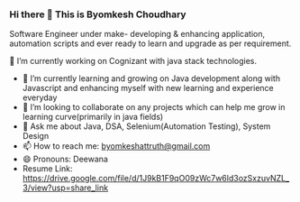 ### Hi there 👋 This is Byomkesh Choudhary
Software Engineer under make- developing & enhancing application, automation scripts and ever ready to learn and upgrade as per requirement.

 🔭 I’m currently working on Cognizant with java stack technologies.
- 🌱 I’m currently learning and growing on Java development along with Javascript and enhancing myself with new learning and experience everyday
- 👯 I’m looking to collaborate on any projects which can help me grow in learning curve(primarily in java fields)
- 💬 Ask me about Java, DSA, Selenium(Automation Testing), System Design
- 📫 How to reach me: byomkeshattruth@gmail.com
- 😄 Pronouns: Deewana
- Resume Link: https://drive.google.com/file/d/1J9kB1F9qO09zWc7w6ld3ozSxzuvNZL_3/view?usp=share_link
<!--
**Byomkesh19/Byomkesh19** is a ✨ _special_ ✨ repository because its `README.md` (this file) appears on your GitHub profile.

Here are some ideas to get you started:

- 🔭 I’m currently working on Cognizant with java stack technologies
- 🌱 I’m currently learning on Full Stack Java development along with Javascript and enhancing myself with new learning and experience everyday
- 👯 I’m looking to collaborate on any projects which can help me grow in learning curve(primarily in java fields)
- 🤔 I’m looking out for SDE roles
- 💬 Ask me about Java, DSA, System Design
- 💬 Coding Profile :
   -  HackerRank - https://www.hackerrank.com/byomkeshattruth
   -  LeetCode   - https://leetcode.com/ByomkeshChoudhary/
- 📫 How to reach me: byomkeshattruth@gmail.com
- 😄 Pronouns: Deewana
-->
